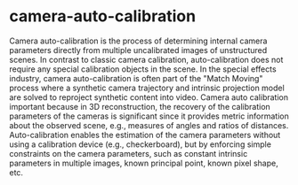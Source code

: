 # camera-auto-calibration

Camera auto-calibration is the process of determining internal camera parameters directly from multiple uncalibrated images of unstructured scenes. In contrast to classic camera calibration, auto-calibration does not require any special calibration objects in the scene. In the special effects industry, camera auto-calibration is often part of the "Match Moving" process where a synthetic camera trajectory and intrinsic projection model are solved to reproject synthetic content into video.
Camera auto calibration important because in 3D reconstruction, the recovery of the calibration parameters of the cameras is significant since it provides metric information about the observed scene, e.g., measures of angles and ratios of distances. Auto-calibration enables the estimation of the camera parameters without using a calibration device (e.g., checkerboard), but by enforcing simple constraints on the camera parameters, such as constant intrinsic parameters in multiple images, known principal point, known pixel shape, etc.
